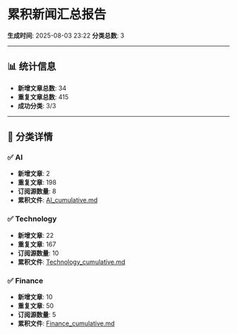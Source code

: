 # 累积新闻汇总报告

**生成时间**: 2025-08-03 23:22
**分类总数**: 3

---

## 📊 统计信息

- **新增文章总数**: 34
- **重复文章总数**: 415
- **成功分类**: 3/3

---

## 📂 分类详情

### ✅ AI
- **新增文章**: 2
- **重复文章**: 198
- **订阅源数量**: 8
- **累积文件**: [AI_cumulative.md](./AI_cumulative.md)

### ✅ Technology
- **新增文章**: 22
- **重复文章**: 167
- **订阅源数量**: 10
- **累积文件**: [Technology_cumulative.md](./Technology_cumulative.md)

### ✅ Finance
- **新增文章**: 10
- **重复文章**: 50
- **订阅源数量**: 5
- **累积文件**: [Finance_cumulative.md](./Finance_cumulative.md)
